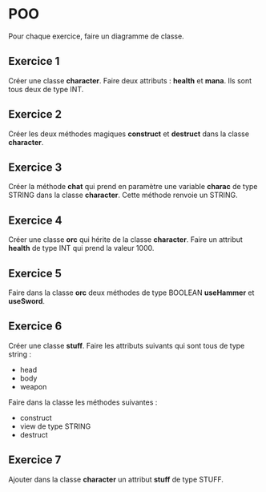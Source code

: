 # POO

Pour chaque exercice, faire un diagramme de classe.

## Exercice 1
Créer une classe **character**. Faire deux attributs : **health** et **mana**. Ils sont tous deux de type INT.

## Exercice 2
Créer les deux méthodes magiques **construct** et **destruct** dans la classe **character**.

## Exercice 3
Créer la méthode **chat** qui prend en paramètre une variable **charac** de type STRING dans la classe **character**. Cette méthode renvoie un STRING.

## Exercice 4
Créer une classe **orc** qui hérite de la classe **character**. Faire un attribut **health** de type INT qui prend la valeur 1000.

## Exercice 5
Faire dans la classe **orc** deux méthodes de type BOOLEAN **useHammer** et **useSword**. 

## Exercice 6
Créer une classe **stuff**. Faire les attributs suivants qui sont tous de type string : 
- head
- body
- weapon

Faire dans la classe les méthodes suivantes :
- construct
- view de type STRING
- destruct

## Exercice 7
Ajouter dans la classe **character** un attribut **stuff** de type STUFF.
